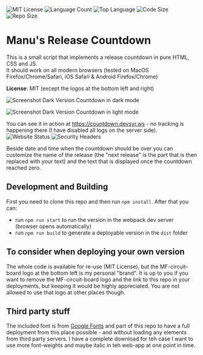 ![MIT License](https://img.shields.io/github/license/manuelfeller/release-countdown) ![Language Count](https://img.shields.io/github/languages/count/manuelfeller/release-countdown) ![Top Language](https://img.shields.io/github/languages/top/manuelfeller/release-countdown) ![Code Size](https://img.shields.io/github/languages/code-size/manuelfeller/release-countdown) ![Repo Size](https://img.shields.io/github/repo-size/manuelfeller/release-countdown)

# Manu's Release Countdown

This is a small script that implements a release countdown in pure HTML, CSS and JS.  
It should work on all modern browsers (tested on MacOS Firefox/Chrome/Safari, iOS Safari & Android Firefox/Chrome)

**License**: MIT (except the logos at the bottom left and right)

![Screenshot Dark Version](imagework/screenshot_dark.png)
Countdown in dark mode

![Screenshot Dark Version](imagework/screenshot_light.png)
Countdown in light mode

You can see it in action at https://countdown.devsvr.ws - no tracking is happening there (I have disabled all logs on the server side).  
![Website Status](https://img.shields.io/website?down_color=red&down_message=offline&up_color=blue&up_message=online&url=https%3A%2F%2Fcountdown.devsvr.ws) ![Security Headers](https://img.shields.io/security-headers?url=https%3A%2F%2Fcountdown.devsvr.ws)

Beside date and time when the countdown should be over you can customize the name of the release (the "next release" is the part that is then replaced with your text) and the text that is displayed once the countdown reached zero.

## Development and Building

First you need to clone this repo and then run `npm install`. After that you can:

- run `npm run start` to run the version in the webpack dev server (browser opens automatically)
- run `npm run build` to generate a deployable version in the `dist` folder

## To consider when deploying your own version

The whole code is available for re-use (MIT License), but the MF-circuit-board logo at the bottom left is my personal "brand". It is up to you if you want to remove the MF-circuit-board logo and the link to this repo in your deployments, but keeping it would be highly appreciated. You are not allowed to use that logo at other places though.

## Third party stuff

The included font is from [Google Fonts](https://fonts.google.com/specimen/Titillium+Web) and part of this repo to have a full deployment from this place possible - and without loading any elements from third party servers. I have a complete download for teh case I want to use more font-weights and maybe italic in teh web-app at one point in time.
